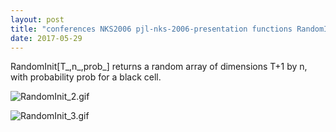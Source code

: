 ```yaml
---
layout: post
title: "conferences NKS2006 pjl-nks-2006-presentation functions RandomInit.nb"
date: 2017-05-29
---
```


RandomInit[T_,n_,prob_] returns a random array of dimensions T+1 by n, with probability prob for a black cell.

![RandomInit_2.gif](../../../assets/2017/05/29/RandomInit-500px/RandomInit_2.gif)

![RandomInit_3.gif](../../../assets/2017/05/29/RandomInit-500px/RandomInit_3.gif)

